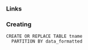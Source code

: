 ### Links 

### Creating 

```
CREATE OR REPLACE TABLE tname
  PARTITION BY data_formatted
```
<!--stackedit_data:
eyJoaXN0b3J5IjpbOTU2NzEyMjYyLC0yNTAwMDEzNTYsMzE3MT
A0NTE4XX0=
-->